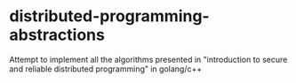 # distributed-programming-abstractions
Attempt to implement all the algorithms presented in "introduction to secure and reliable distributed programming" in golang/c++
